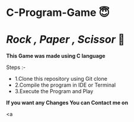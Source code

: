 # C-Program-Game :innocent:
# ***Rock , Paper , Scissor*** :hammer:

**This Game was made using C language**

Steps :-

- 1.Clone this repository using Git clone 
- 2.Compile the program in IDE or Terminal
- 3.Execute the Program and Play


**If you want any Changes You can Contact me on**

<a
